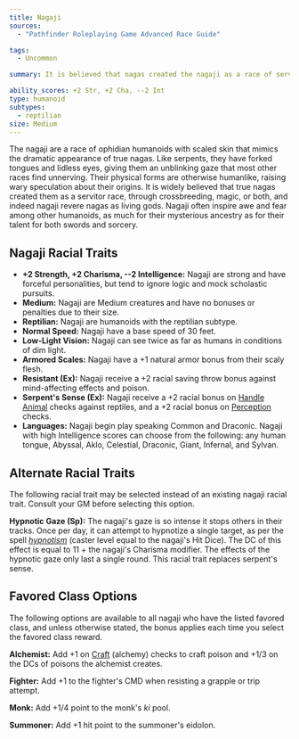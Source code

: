 ```yaml
---
title: Nagaji
sources:
  - "Pathfinder Roleplaying Game Advanced Race Guide"

tags:
  - Uncommon

summary: It is believed that nagas created the nagaji as a race of servants and that the nagaji worship their creators as living gods. Due to their reptilian nature and strange mannerisms, these strange, scaly folk inspire fear and wonder in others not of their kind. They are resistant to both poison and mind-affecting magic.

ability_scores: +2 Str, +2 Cha, --2 Int
type: humanoid
subtypes:
  - reptilian
size: Medium
---
```


The nagaji are a race of ophidian humanoids with scaled skin that mimics the dramatic appearance of true nagas. Like serpents, they have forked tongues and lidless eyes, giving them an unblinking gaze that most other races find unnerving. Their physical forms are otherwise humanlike, raising wary speculation about their origins. It is widely believed that true nagas created them as a servitor race, through crossbreeding, magic, or both, and indeed nagaji revere nagas as living gods. Nagaji often inspire awe and fear among other humanoids, as much for their mysterious ancestry as for their talent for both swords and sorcery.

## Nagaji Racial Traits

- **+2 Strength, +2 Charisma, --2 Intelligence:** Nagaji are strong and have forceful personalities, but tend to ignore logic and mock scholastic pursuits.
- **Medium:** Nagaji are Medium creatures and have no bonuses or penalties due to their size.
- **Reptilian:** Nagaji are humanoids with the reptilian subtype.
- **Normal Speed:** Nagaji have a base speed of 30 feet.
- **Low-Light Vision:** Nagaji can see twice as far as humans in conditions of dim light.
- **Armored Scales:** Nagaji have a +1 natural armor bonus from their scaly flesh.
- **Resistant (Ex):** Nagaji receive a +2 racial saving throw bonus against mind-affecting effects and poison.
- **Serpent's Sense (Ex):** Nagaji receive a +2 racial bonus on [Handle Animal](/skills/handle-animal/) checks against reptiles, and a +2 racial bonus on [Perception](/skills/perception/) checks.
- **Languages:** Nagaji begin play speaking Common and Draconic. Nagaji with high Intelligence scores can choose from the following: any human tongue, Abyssal, Aklo, Celestial, Draconic, Giant, Infernal, and Sylvan.

## Alternate Racial Traits

The following racial trait may be selected instead of an existing nagaji racial trait. Consult your GM before selecting this option.

**Hypnotic Gaze (Sp):** The nagaji's gaze is so intense it stops others in their tracks. Once per day, it can attempt to hypnotize a single target, as per the spell [*hypnotism*](/spells/hypnotism/) (caster level equal to the nagaji's Hit Dice). The DC of this effect is equal to 11 + the nagaji's Charisma modifier. The effects of the hypnotic gaze only last a single round. This racial trait replaces serpent's sense.

## Favored Class Options

The following options are available to all nagaji who have the listed favored class, and unless otherwise stated, the bonus applies each time you select the favored class reward.

**Alchemist:** Add +1 on [Craft](/skills/craft/) (alchemy) checks to craft poison and +1/3 on the DCs of poisons the alchemist creates.

**Fighter:** Add +1 to the fighter's CMD when resisting a grapple or trip attempt.

**Monk:** Add +1/4 point to the monk's *ki* pool.

**Summoner:** Add +1 hit point to the summoner's eidolon.
